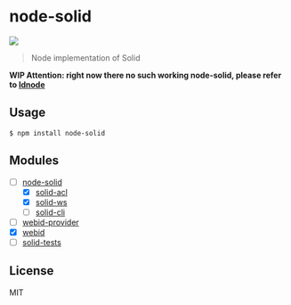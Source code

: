 # node-solid
[![](https://img.shields.io/badge/project-Solid-7C4DFF.svg?style=flat-square)](https://github.com/solid/solid)

> Node implementation of Solid

**WIP Attention: right now there no such working node-solid, please refer to [ldnode](https://github.com/linkeddata/ldnode)**

## Usage

```
$ npm install node-solid
```

## Modules

- [ ] [node-solid](https://github.com/solid/node-solid)
  - [x] [solid-acl](https://github.com/solid/solid-acl)
  - [x] [solid-ws](https://github.com/solid/solid-acl)
  - [ ] [solid-cli](https://github.com/solid/node-solid)
- [ ] [webid-provider](https://github.com/solid/solid-acl)
- [x] [webid](https://github.com/linkeddata/node-webid)
- [ ] [solid-tests](https://github.com/solid/solid-acl)

## License

MIT
